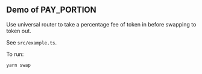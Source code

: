 ## Demo of PAY_PORTION

Use universal router to take a percentage fee of token in before swapping to token out.

See `src/example.ts`.

To run:

```
yarn swap
```

